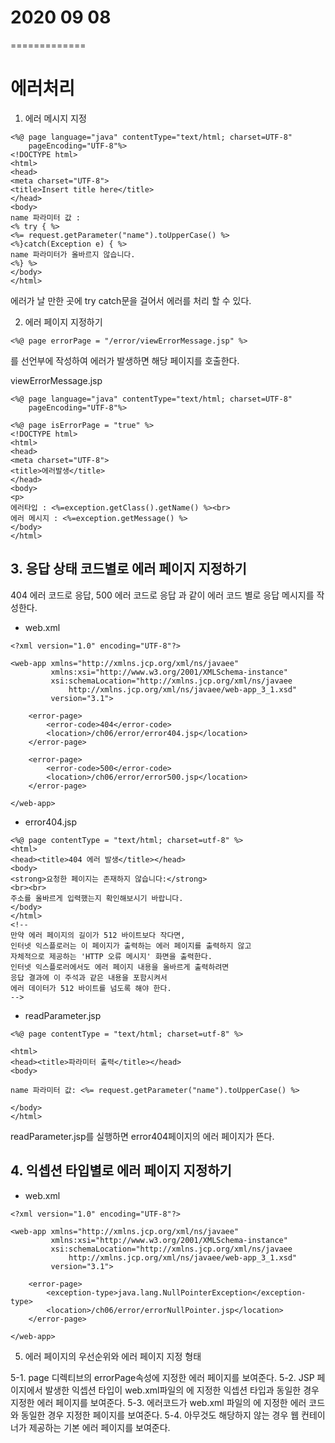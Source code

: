 # 2020 09 08
=============

# 에러처리

1. 에러 메시지 지정

```
<%@ page language="java" contentType="text/html; charset=UTF-8"
    pageEncoding="UTF-8"%>
<!DOCTYPE html>
<html>
<head>
<meta charset="UTF-8">
<title>Insert title here</title>
</head>
<body>
name 파라미터 값 :
<% try { %> 
<%= request.getParameter("name").toUpperCase() %>
<%}catch(Exception e) { %>
name 파라미터가 올바르지 않습니다.
<%} %>
</body>
</html>
```
에러가 날 만한 곳에 try catch문을 걸어서 에러를 처리 할 수 있다.

2. 에러 페이지 지정하기
```
<%@ page errorPage = "/error/viewErrorMessage.jsp" %>
```
를 선언부에 작성하여 에러가 발생하면 해당 페이지를 호출한다.

viewErrorMessage.jsp
```
<%@ page language="java" contentType="text/html; charset=UTF-8"
    pageEncoding="UTF-8"%>
    
<%@ page isErrorPage = "true" %>
<!DOCTYPE html>
<html>
<head>
<meta charset="UTF-8">
<title>에러발생</title>
</head>
<body>
<p>
에러타입 : <%=exception.getClass().getName() %><br>
에러 메시지 : <%=exception.getMessage() %>
</body>
</html>
```

## 3. 응답 상태 코드별로 에러 페이지 지정하기
404 에러 코드로 응답, 500 에러 코드로 응답 과 같이 에러 코드 별로 응답 메시지를 작성한다.

* web.xml
```
<?xml version="1.0" encoding="UTF-8"?>

<web-app xmlns="http://xmlns.jcp.org/xml/ns/javaee"
         xmlns:xsi="http://www.w3.org/2001/XMLSchema-instance"
         xsi:schemaLocation="http://xmlns.jcp.org/xml/ns/javaee 
             http://xmlns.jcp.org/xml/ns/javaee/web-app_3_1.xsd"
         version="3.1">

	<error-page>
		<error-code>404</error-code>
		<location>/ch06/error/error404.jsp</location>
	</error-page>

	<error-page>
		<error-code>500</error-code>
		<location>/ch06/error/error500.jsp</location>
	</error-page>	

</web-app>
```

* error404.jsp
```
<%@ page contentType = "text/html; charset=utf-8" %>
<html>
<head><title>404 에러 발생</title></head>
<body>
<strong>요청한 페이지는 존재하지 않습니다:</strong>
<br><br>
주소를 올바르게 입력했는지 확인해보시기 바랍니다.
</body>
</html>
<!--
만약 에러 페이지의 길이가 512 바이트보다 작다면,
인터넷 익스플로러는 이 페이지가 출력하는 에러 페이지를 출력하지 않고
자체적으로 제공하는 'HTTP 오류 메시지' 화면을 출력한다.
인터넷 익스플로러에서도 에러 페이지 내용을 올바르게 출력하려면
응답 결과에 이 주석과 같은 내용을 포함시켜서
에러 데이터가 512 바이트를 넘도록 해야 한다.
-->
```

* readParameter.jsp
```
<%@ page contentType = "text/html; charset=utf-8" %>

<html>
<head><title>파라미터 출력</title></head>
<body>

name 파라미터 값: <%= request.getParameter("name").toUpperCase() %>

</body>
</html>
```

readParameter.jsp를 실행하면 error404페이지의 에러 페이지가 뜬다.

## 4. 익셉션 타입별로 에러 페이지 지정하기


* web.xml
```
<?xml version="1.0" encoding="UTF-8"?>

<web-app xmlns="http://xmlns.jcp.org/xml/ns/javaee"
         xmlns:xsi="http://www.w3.org/2001/XMLSchema-instance"
         xsi:schemaLocation="http://xmlns.jcp.org/xml/ns/javaee 
             http://xmlns.jcp.org/xml/ns/javaee/web-app_3_1.xsd"
         version="3.1">

	<error-page>
		<exception-type>java.lang.NullPointerException</exception-type>
		<location>/ch06/error/errorNullPointer.jsp</location>
	</error-page>

</web-app>

```
5. 에러 페이지의 우선순위와 에러 페이지 지정 형태

5-1. page 디렉티브의 errorPage속성에 지정한 에러 페이지를 보여준다.
5-2. JSP 페이지에서 발생한 익셉션 타입이 web.xml파일의 <excption-type>에 지정한 익셉션 타입과 동일한 경우 지정한 에러 페이지를 보여준다.
5-3. 에러코드가 web.xml 파일의 <error-code>에 지정한 에러 코드와 동일한 경우 지정한 페이지를 보여준다.
5-4. 아무것도 해당하지 않는 경우 웹 컨테이너가 제공하는 기본 에러 페이지를 보여준다. 